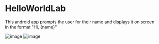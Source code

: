 # HelloWorldLab
This android app prompts the user for their name and displays it on screen in the format "Hi, {name}"

![image](https://github.com/user-attachments/assets/15e808c7-98fe-439d-9ebd-c34065eca063)
![image](https://github.com/user-attachments/assets/b49bf5a9-c962-4c83-bf7a-2c3b0b395042)

